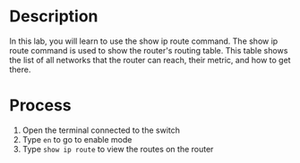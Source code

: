 # Description
In this lab, you will learn to use the show ip route command. The show ip route command is used to show the router's routing table. This table shows the list of all networks that the router can reach, their metric, and how to get there.

# Process
1. Open the terminal connected to the switch
2. Type `en` to go to enable mode
3. Type `show ip route` to view the routes on the router